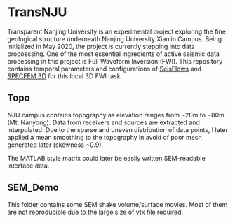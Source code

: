 # TransNJU

Transparent Nanjing University is an experimental project exploring the fine geological structure underneath Nanjing University Xianlin Campus. Being initialized in May 2020, the project is currently stepping into data procoessing. One of the most essential ingredients of active seismic data processing in this project is Full Waveform Inversion (FWI). This repository contains temporal parameters and configurations of [SeisFlows](https://github.com/niyiyu2316/seisflows) and [SPECFEM 3D](https://github.com/geodynamics/specfem3d) for this local 3D FWI task.



## Topo

NJU campus contains topography as elevation ranges from ~20m to ~80m (Mt. Nanyong). Data from receivers and sources are extracted and interpolated. Due to the sparse and uneven distribution of data points, I later applied a mean smoothing to the topography in avoid of poor mesh generated later (skewness ~0.9).

The MATLAB style matrix could later be easily written SEM-readable interface data.



## SEM_Demo

This folder contains some SEM shake volume/surface movies. Most of them are not reproducible due to the large size of vtk file required.